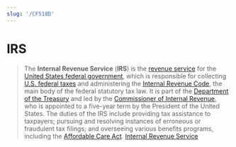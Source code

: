 ```yaml
---
slug: '/CF518D'
---
```


# IRS

> The **Internal Revenue Service** (**IRS**) is the [revenue service](https://en.wikipedia.org/wiki/Revenue_service 'Revenue service') for the [United States federal government](https://en.wikipedia.org/wiki/Federal_government_of_the_United_States 'Federal government of the United States'), which is responsible for collecting [U.S. federal taxes](https://en.wikipedia.org/wiki/Taxation_in_the_United_States 'Taxation in the United States') and administering the [Internal Revenue Code](https://en.wikipedia.org/wiki/Internal_Revenue_Code 'Internal Revenue Code'), the main body of the federal statutory tax law. It is part of the [Department of the Treasury](https://en.wikipedia.org/wiki/United_States_Department_of_the_Treasury 'United States Department of the Treasury') and led by the [Commissioner of Internal Revenue](https://en.wikipedia.org/wiki/Commissioner_of_Internal_Revenue 'Commissioner of Internal Revenue'), who is appointed to a five-year term by the President of the United States. The duties of the IRS include providing tax assistance to taxpayers; pursuing and resolving instances of erroneous or fraudulent tax filings; and overseeing various benefits programs, including the [Affordable Care Act](https://en.wikipedia.org/wiki/Patient_Protection_and_Affordable_Care_Act 'Patient Protection and Affordable Care Act'). [Internal Revenue Service](https://en.wikipedia.org/wiki/Internal_Revenue_Service)
